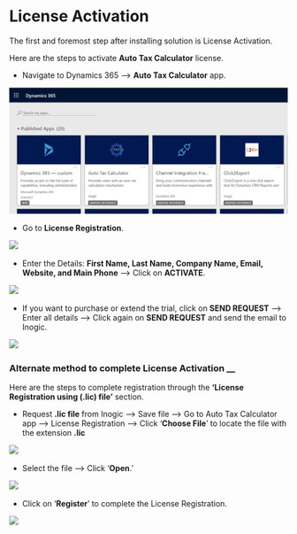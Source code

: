 # License Activation

The first and foremost step after installing solution is License Activation.

Here are the steps to activate **Auto Tax Calculator** license.

* Navigate to Dynamics 365 --> **Auto Tax Calculator** app.

![](../../.gitbook/assets/Lic.Act.png)

* Go to **License Registration**.

![](<../../.gitbook/assets/Lic\_2 - Copy.png>)

* Enter the Details: **First Name, Last Name, Company Name, Email, Website, and Main Phone** --> Click on **ACTIVATE**.

![](<../../.gitbook/assets/Lic\_3 - Copy 1.png>)

* If you want to purchase or extend the trial, click on **SEND REQUEST** --> Enter all details --> Click again on **SEND REQUEST** and send the email to Inogic.

![](<../../.gitbook/assets/Lic\_3 - Copy 2.png>)

### Alternate method to complete License Activation __&#x20;

Here are the steps to complete registration through the **‘License Registration using (.lic) file’** section.

* Request **.lic file** from Inogic --> Save file --> Go to Auto Tax Calculator app --> License Registration --> Click ‘**Choose File**’ to locate the file with the extension **.lic**

![](<../../.gitbook/assets/Lic\_4 - Copy (1).png>)

* Select the file --> Click ‘**Open**.’

![](<../../.gitbook/assets/Lic\_5 (1).png>)

* Click on ‘**Register**’ to complete the License Registration.

![](<../../.gitbook/assets/Lic\_6 - Copy.png>)

